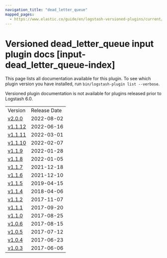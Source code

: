 ```yaml
---
navigation_title: "dead_letter_queue"
mapped_pages:
  - https://www.elastic.co/guide/en/logstash-versioned-plugins/current/input-dead_letter_queue-index.html
---
```


# Versioned dead_letter_queue input plugin docs [input-dead_letter_queue-index]

This page lists all documentation available for this plugin. To see which plugin version you have installed, run `bin/logstash-plugin list --verbose`.

Versioned plugin documentation is not available for plugins released prior to Logstash 6.0.

| | |
| :- | :- |
| Version | Release Date |
| [v2.0.0](v2-0-0-plugins-inputs-dead_letter_queue.md) | 2022-08-02 |
| [v1.1.12](v1-1-12-plugins-inputs-dead_letter_queue.md) | 2022-06-16 |
| [v1.1.11](v1-1-11-plugins-inputs-dead_letter_queue.md) | 2022-03-01 |
| [v1.1.10](v1-1-10-plugins-inputs-dead_letter_queue.md) | 2022-02-07 |
| [v1.1.9](v1-1-9-plugins-inputs-dead_letter_queue.md) | 2022-01-28 |
| [v1.1.8](v1-1-8-plugins-inputs-dead_letter_queue.md) | 2022-01-05 |
| [v1.1.7](v1-1-7-plugins-inputs-dead_letter_queue.md) | 2021-12-18 |
| [v1.1.6](v1-1-6-plugins-inputs-dead_letter_queue.md) | 2021-12-10 |
| [v1.1.5](v1-1-5-plugins-inputs-dead_letter_queue.md) | 2019-04-15 |
| [v1.1.4](v1-1-4-plugins-inputs-dead_letter_queue.md) | 2018-04-06 |
| [v1.1.2](v1-1-2-plugins-inputs-dead_letter_queue.md) | 2017-11-07 |
| [v1.1.1](v1-1-1-plugins-inputs-dead_letter_queue.md) | 2017-09-20 |
| [v1.1.0](v1-1-0-plugins-inputs-dead_letter_queue.md) | 2017-08-25 |
| [v1.0.6](v1-0-6-plugins-inputs-dead_letter_queue.md) | 2017-08-15 |
| [v1.0.5](v1-0-5-plugins-inputs-dead_letter_queue.md) | 2017-07-12 |
| [v1.0.4](v1-0-4-plugins-inputs-dead_letter_queue.md) | 2017-06-23 |
| [v1.0.3](v1-0-3-plugins-inputs-dead_letter_queue.md) | 2017-06-06 |

